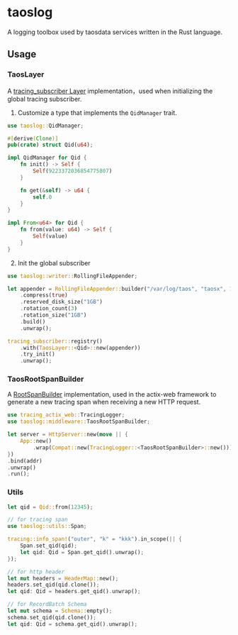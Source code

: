 # taoslog

A logging toolbox used by taosdata services written in the Rust language.

## Usage

### TaosLayer

A [tracing_subscriber Layer](https://docs.rs/tracing-subscriber/latest/tracing_subscriber/layer/trait.Layer.html) implementation，used when initializing the global tracing subscriber.

1. Customize a type that implements the `QidManager` trait.

```rust
use taoslog::QidManager;

#[derive(Clone)]
pub(crate) struct Qid(u64);

impl QidManager for Qid {
    fn init() -> Self {
        Self(9223372036854775807)
    }

    fn get(&self) -> u64 {
        self.0
    }
}

impl From<u64> for Qid {
    fn from(value: u64) -> Self {
        Self(value)
    }
}
```

2. Init the global subscriber
```rust
use taoslog::writer::RollingFileAppender;

let appender = RollingFileAppender::builder("/var/log/taos", "taosx", 16)
    .compress(true)
    .reserved_disk_size("1GB")
    .rotation_count(3)
    .rotation_size("1GB")
    .build()
    .unwrap();

tracing_subscriber::registry()
    .with(TaosLayer::<Qid>::new(appender))
    .try_init()
    .unwrap();
```

### TaosRootSpanBuilder

A [RootSpanBuilder](https://docs.rs/tracing-actix-web/latest/tracing_actix_web/trait.RootSpanBuilder.html) implementation, used in the actix-web framework to generate a new tracing span when receiving a new HTTP request.

```rust
use tracing_actix_web::TracingLogger;
use taoslog::middleware::TaosRootSpanBuilder;

let server = HttpServer::new(move || {
    App::new()
        .wrap(Compat::new(TracingLogger::<TaosRootSpanBuilder>::new()))
})
.bind(addr)
.unwrap()
.run();
```

### Utils

```rust
let qid = Qid::from(12345);

// for tracing span
use taoslog::utils::Span;

tracing::info_span!("outer", "k" = "kkk").in_scope(|| {
    Span.set_qid(qid);
    let qid: Qid = Span.get_qid().unwrap();
});

// for http header
let mut headers = HeaderMap::new();
headers.set_qid(qid.clone());
let qid: Qid = headers.get_qid().unwrap();

// for RecordBatch Schema
let mut schema = Schema::empty();
schema.set_qid(qid.clone());
let qid: Qid = schema.get_qid().unwrap();
```